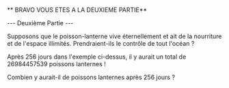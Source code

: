 ** BRAVO VOUS ETES A LA DEUXIEME PARTIE**


--- Deuxième Partie ---

Supposons que le poisson-lanterne vive éternellement et ait de la nourriture et de l'espace illimités. Prendraient-ils le contrôle de tout l'océan ?

Après 256 jours dans l'exemple ci-dessus, il y aurait un total de 26984457539 poissons lanternes !

Combien y aurait-il de poissons lanternes après 256 jours ?